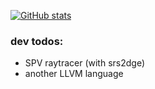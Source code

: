 [![GitHub stats](https://github-readme-stats.vercel.app/api?username=overpeek)](https://github.com/anuraghazra/github-readme-stats)

<!--- [![Top Langs](https://github-readme-stats.vercel.app/api/top-langs/?username=overpeek)](https://github.com/anuraghazra/github-readme-stats) --->

### dev todos:
 - SPV raytracer (with srs2dge)
 - another LLVM language
